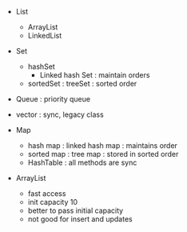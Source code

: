 
- List
  - ArrayList
  - LinkedList
- Set
  - hashSet
    - Linked hash Set : maintain orders
  - sortedSet : treeSet : sorted order
- Queue : priority queue
- vector : sync, legacy class
- Map
  - hash map : linked hash map : maintains order
  - sorted map : tree map : stored in sorted order
  - HashTable : all methods are sync

- ArrayList
  - fast access
  - init capacity 10
  - better to pass initial capacity
  - not good for insert and updates